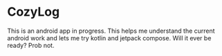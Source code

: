# CozyLog
This is an android app in progress. This helps me understand the current android work and lets me try kotlin and jetpack compose. Will it ever be ready? Prob not.
